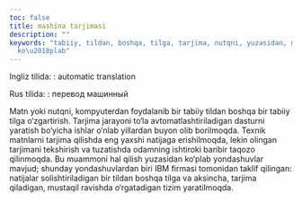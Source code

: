 ```yaml
---
toc: false
title: mashina tarjimasi
description: ""
keywords: "tabiiy, tildan, boshqa, tilga, tarjima, nutqni, yuzasidan, mavjud, yondashuvlar,
  ko\u2018plab"
---
```


Ingliz tilida:
:   automatic translation

Rus tilida:
:   перевод машинный

Matn yoki nutqni, kompyuterdan foydalanib bir tabiiy tildan boshqa bir tabiiy tilga o‘zgartirish. Tarjima jarayoni to‘la avtomatlashtiriladigan dasturni yaratish bo‘yicha ishlar o‘nlab yillardan buyon olib borilmoqda. Texnik matnlarni tarjima qilishda eng yaxshi natijaga erishilmoqda, lekin olingan tarjimani tekshirish va tuzatishda odamning ishtiroki baribir taqozo qilinmoqda. Bu muammoni hal qilish yuzasidan ko‘plab yondashuvlar mavjud; shunday yondashuvlardan biri IBM firmasi tomonidan taklif qilingan: natijalar solishtiriladigan bir tildan boshqa tilga va aksincha, tarjima qiladigan, mustaqil ravishda o‘rgatadigan tizim yaratilmoqda.